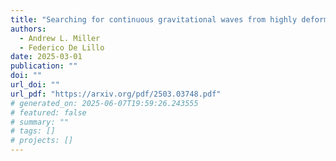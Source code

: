 ```yaml
---
title: "Searching for continuous gravitational waves from highly deformed compact objects with DECIGO"
authors:
  - Andrew L. Miller
  - Federico De Lillo
date: 2025-03-01
publication: ""
doi: ""
url_doi: ""
url_pdf: "https://arxiv.org/pdf/2503.03748.pdf"
# generated_on: 2025-06-07T19:59:26.243555
# featured: false
# summary: ""
# tags: []
# projects: []
---
```

